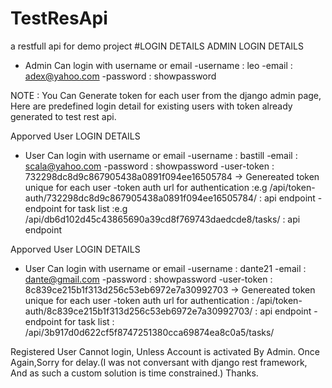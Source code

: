 # TestResApi
a restfull api for demo project
#LOGIN DETAILS
ADMIN LOGIN DETAILS
  - Admin Can login with username or email
    -username :  leo
    -email    : adex@yahoo.com
    -password : showpassword



NOTE : You Can Generate token for each user from the django admin page, Here are predefined login detail for existing users with token already generated to test rest api.    
    
Apporved User LOGIN DETAILS
  - User Can login with username or email
    -username :  	bastill
    -email    : scala@yahoo.com
    -password : showpassword
    -user-token : 732298dc8d9c867905438a0891f094ee16505784 -> Genereated token unique for each user
    -token auth url for authentication :e.g /api/token-auth/732298dc8d9c867905438a0891f094ee16505784/ : api endpoint
    -endpoint for task list :e.g /api/db6d102d45c43865690a39cd8f769743daedcde8/tasks/  : api endpoint
    
     
     
Apporved User LOGIN DETAILS
  - User Can login with username or email
    -username :  dante21
    -email    : dante@gmail.com
    -password :  showpassword
    -user-token : 8c839ce215b1f313d256c53eb6972e7a30992703 -> Genereated token unique for each user
    -token auth url for authentication : /api/token-auth/8c839ce215b1f313d256c53eb6972e7a30992703/ : api endpoint
    -endpoint for task list :  /api/3b917d0d622cf5f8747251380cca69874ea8c0a5/tasks/
    
    
 Registered User Cannot login, Unless Account is activated By Admin.
 Once Again,Sorry for delay.(I was not conversant with django rest framework, And as such a custom solution is time constrained.) 
 Thanks.

